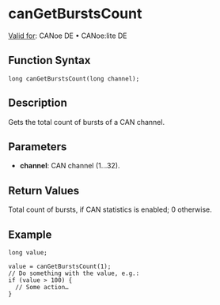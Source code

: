 # canGetBurstsCount

[Valid for](../../../Shared/FeatureAvailability.md): CANoe DE • CANoe:lite DE

## Function Syntax

```plaintext
long canGetBurstsCount(long channel);
```

## Description

Gets the total count of bursts of a CAN channel.

## Parameters

- **channel**: CAN channel (1…32).

## Return Values

Total count of bursts, if CAN statistics is enabled; 0 otherwise.

## Example

```plaintext
long value;

value = canGetBurstsCount(1);
// Do something with the value, e.g.:
if (value > 100) {
  // Some action…
}
```
